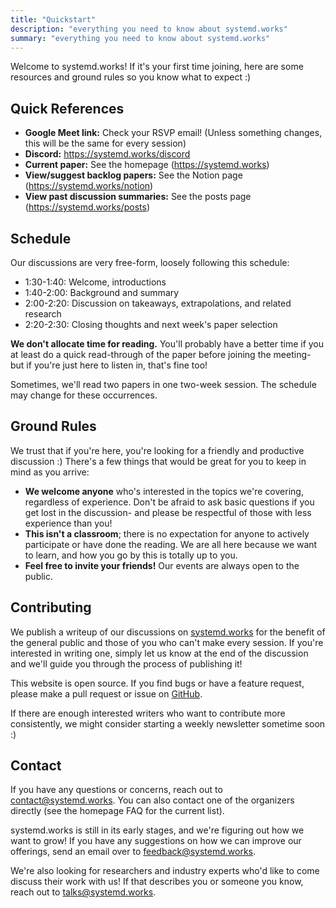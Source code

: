 ```yaml
---
title: "Quickstart"
description: "everything you need to know about systemd.works"
summary: "everything you need to know about systemd.works"
---
```


Welcome to systemd.works! If it's your first time joining, here are some resources and ground rules so you know what to expect :)

## Quick References
 - **Google Meet link:** Check your RSVP email! (Unless something changes, this will be the same for every session)
 - **Discord:** https://systemd.works/discord
 - **Current paper:** See the homepage (https://systemd.works)
 - **View/suggest backlog papers:** See the Notion page (https://systemd.works/notion)
 - **View past discussion summaries:** See the posts page (https://systemd.works/posts)

## Schedule
Our discussions are very free-form, loosely following this schedule:
 - 1:30-1:40: Welcome, introductions
 - 1:40-2:00: Background and summary
 - 2:00-2:20: Discussion on takeaways, extrapolations, and related research
 - 2:20-2:30: Closing thoughts and next week's paper selection

**We don't allocate time for reading.** You'll probably have a better time if you at least do a quick read-through of the paper before joining the meeting- but if you're just here to listen in, that's fine too!

Sometimes, we'll read two papers in one two-week session. The schedule may change for these occurrences.

## Ground Rules
We trust that if you're here, you're looking for a friendly and productive discussion :) There's a few things that would be great for you to keep in mind as you arrive:
 - **We welcome anyone** who's interested in the topics we're covering, regardless of experience. Don't be afraid to ask basic questions if you get lost in the discussion- and please be respectful of those with less experience than you!
 - **This isn't a classroom**; there is no expectation for anyone to actively participate or have done the reading. We are all here because we want to learn, and how you go by this is totally up to you.
 - **Feel free to invite your friends!** Our events are always open to the public.

## Contributing
We publish a writeup of our discussions on [systemd.works](https://systemd.works) for the benefit of the general public and those of you who can't make every session. If you're interested in writing one, simply let us know at the end of the discussion and we'll guide you through the process of publishing it!

This website is open source. If you find bugs or have a feature request, please make a pull request or issue on [GitHub](https://github.com/64bitpandas/systemd.works).

If there are enough interested writers who want to contribute more consistently, we might consider starting a weekly newsletter sometime soon :)

## Contact

If you have any questions or concerns, reach out to [contact@systemd.works](mailto:contact@systemd.works). You can also contact one of the organizers directly (see the homepage FAQ for the current list).

systemd.works is still in its early stages, and we're figuring out how we want to grow! If you have any suggestions on how we can improve our offerings, send an email over to [feedback@systemd.works](mailto:feedback@systemd.works).

We're also looking for researchers and industry experts who'd like to come discuss their work with us! If that describes you or someone you know, reach out to [talks@systemd.works](mailto:talks@systemd.works).

